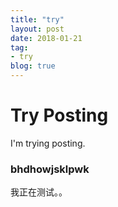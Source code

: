 ```yaml
---
title: "try"
layout: post
date: 2018-01-21
tag:
- try
blog: true
---
```


# Try Posting

I'm trying posting.

### bhdhowjsklpwk

我正在测试。。
